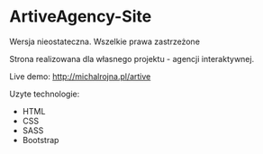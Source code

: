 # ArtiveAgency-Site
Wersja nieostateczna. Wszelkie prawa zastrzeżone

Strona realizowana dla własnego projektu - agencji interaktywnej.

Live demo: http://michalrojna.pl/artive

Uzyte technologie:
 - HTML
 - CSS
 - SASS
 - Bootstrap
